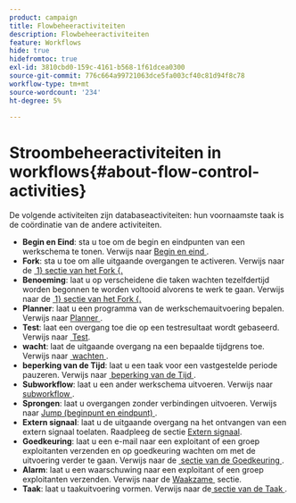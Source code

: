 ```yaml
---
product: campaign
title: Flowbeheeractiviteiten
description: Flowbeheeractiviteiten
feature: Workflows
hide: true
hidefromtoc: true
exl-id: 3810cbd0-159c-4161-b568-1f61dcea0300
source-git-commit: 776c664a99721063dce5fa003cf40c81d94f8c78
workflow-type: tm+mt
source-wordcount: '234'
ht-degree: 5%

---
```


# Stroombeheeractiviteiten in workflows{#about-flow-control-activities}



De volgende activiteiten zijn databaseactiviteiten: hun voornaamste taak is de coördinatie van de andere activiteiten.

* **Begin en Eind**: sta u toe om de begin en eindpunten van een werkschema te tonen. Verwijs naar [&#x200B; Begin en eind &#x200B;](start-and-end.md).
* **Fork**: sta u toe om alle uitgaande overgangen te activeren. Verwijs naar de [&#x200B; 1&rbrace; sectie van het Fork &lbrace;.](fork.md)
* **Benoeming**: laat u op verscheidene die taken wachten tezelfdertijd worden begonnen te worden voltooid alvorens te werk te gaan. Verwijs naar de [&#x200B; 1&rbrace; sectie van het Fork &lbrace;.](fork.md)
* **Planner**: laat u een programma van de werkschemauitvoering bepalen. Verwijs naar [&#x200B; Planner &#x200B;](scheduler.md).
* **Test**: laat een overgang toe die op een testresultaat wordt gebaseerd. Verwijs naar [&#x200B; Test &#x200B;](test.md).
* **wacht**: laat de uitgaande overgang na een bepaalde tijdgrens toe. Verwijs naar [&#x200B; wachten &#x200B;](wait.md).
* **beperking van de Tijd**: laat u een taak voor een vastgestelde periode pauzeren. Verwijs naar [&#x200B; beperking van de Tijd &#x200B;](time-constraint.md).
* **Subworkflow**: laat u een ander werkschema uitvoeren. Verwijs naar [&#x200B; subworkflow &#x200B;](sub-workflow.md).
* **Sprongen**: laat u overgangen zonder verbindingen uitvoeren. Verwijs naar [&#x200B; Jump (beginpunt en eindpunt) &#x200B;](jump-start-point-and-end-point.md).
* **Extern signaal**: laat u de uitgaande overgang na het ontvangen van een extern signaal toelaten. Raadpleeg de sectie [Extern signaal](external-signal.md).
* **Goedkeuring**: laat u een e-mail naar een exploitant of een groep exploitanten verzenden en op goedkeuring wachten om met de uitvoering verder te gaan. Verwijs naar de [&#x200B; sectie van de Goedkeuring &#x200B;](approval.md).
* **Alarm**: laat u een waarschuwing naar een exploitant of een groep exploitanten verzenden. Verwijs naar de [&#x200B; Waakzame &#x200B;](alert.md) sectie.
* **Taak**: laat u taakuitvoering vormen. Verwijs naar de [&#x200B; sectie van de Taak &#x200B;](task.md).
